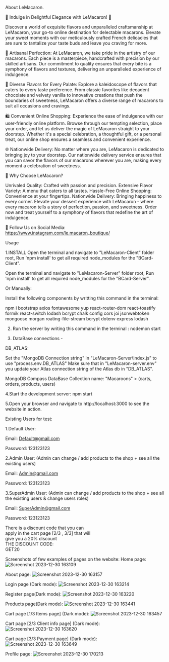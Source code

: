 About LeMacaron.

🌟 Indulge in Delightful Elegance with LeMacaron! 🌟

Discover a world of exquisite flavors and unparalleled craftsmanship at LeMacaron, your go-to online destination for delectable macarons. Elevate your sweet moments with our meticulously crafted French delicacies that are sure to tantalize your taste buds and leave you craving for more.

🎨 Artisanal Perfection:
At LeMacaron, we take pride in the artistry of our macarons. Each piece is a masterpiece, handcrafted with precision by our skilled artisans. Our commitment to quality ensures that every bite is a symphony of flavors and textures, delivering an unparalleled experience of indulgence.

🌈 Diverse Flavors for Every Palate:
Explore a kaleidoscope of flavors that caters to every taste preference. From classic favorites like decadent chocolate and velvety vanilla to innovative creations that push the boundaries of sweetness, LeMacaron offers a diverse range of macarons to suit all occasions and cravings.

🛍️ Convenient Online Shopping:
Experience the ease of indulgence with our user-friendly online platform. Browse through our tempting selection, place your order, and let us deliver the magic of LeMacaron straight to your doorstep. Whether it's a special celebration, a thoughtful gift, or a personal treat, our online shop ensures a seamless and convenient experience.

🌐 Nationwide Delivery:
No matter where you are, LeMacaron is dedicated to bringing joy to your doorstep. Our nationwide delivery service ensures that you can savor the flavors of our macarons wherever you are, making every moment a celebration of sweetness.

🌟 Why Choose LeMacaron?

Unrivaled Quality: Crafted with passion and precision.
Extensive Flavor Variety: A menu that caters to all tastes.
Hassle-Free Online Shopping: Convenience at your fingertips.
Nationwide Delivery: Bringing happiness to every corner.
Elevate your dessert experience with LeMacaron - where every macaron tells a story of perfection, passion, and sweetness. Order now and treat yourself to a symphony of flavors that redefine the art of indulgence.

📱 Follow Us on Social Media:
https://www.instagram.com/le.macaron_boutique/

Usage

1.INSTALL
Open the terminal and navigate to "LeMacaron-Client" folder root, Run 'npm install' to get all required node_modules for the "BCard-Client".

Open the terminal and navigate to "LeMacaron-Server" folder root, Run 'npm install' to get all required node_modules for the "BCard-Server".

Or Manually:

Install the following components by writting this command in the terminal:

npm i bootstrap axios fontawesome yup react-router-dom react-toastify formik react-switch lodash bcrypt chalk  config cors joi jsonwebtoken mongoose morgan roating-file-stream bcrypt dotenv express lodash

2. Run the server by writing this command in the terminal :
nodemon start

3. DataBase connections -

DB_ATLAS:

Set the "MongoDB Connection string" in "LeMacaron-Server\index.js" to use "process.env.DB_ATLAS"
Make sure that in "LeMacaron-server.env" you update your Atlas connection string of the Atlas db in "DB_ATLAS".

MongoDB Compass DataBase Collection name: "Macaroons" > (carts, orders, products, users)

4.Start the development server: npm start

5.Open your browser and navigate to http://localhost:3000 to see the website in action.

Existing Users for test:

1.Default User:

Email: Default@gmail.com

Password: 123123123

2.Admin User:
(Admin can change / add products to the shop + see all the existing users)

Email: Admin@gmail.com

Password: 123123123

3.SuperAdmin User:
(Admin can change / add products to the shop + see all the existing users & change users roles)

Email: SuperAdmin@gmail.com

Password: 123123123


   There is a discount code that you can         
   apply in the cart page [2/3 , 3/3] that will  
   give you a 20% discount                      
   THE DISCOUNT CODE:                            
    GET20 


Screenshots of few examples of pages on the website:
Home page:
![Screenshot 2023-12-30 163109](https://github.com/298Ron/LeMacaroon-FinalProject/assets/132360307/130a917d-ba23-44e0-bd50-f479f9df17a9)

About page:
![Screenshot 2023-12-30 163157](https://github.com/298Ron/LeMacaroon-FinalProject/assets/132360307/d180e405-ed0f-4a09-b07e-f7de3e1fd405)

Login page (Dark mode):
![Screenshot 2023-12-30 163214](https://github.com/298Ron/LeMacaroon-FinalProject/assets/132360307/383db4a0-704c-474b-96c6-48be74bb641e)

Register page(Dark mode):
![Screenshot 2023-12-30 163220](https://github.com/298Ron/LeMacaroon-FinalProject/assets/132360307/399a1a44-82ad-4c86-a9e6-b8004bcccf2f)

Products page(Dark mode):
![Screenshot 2023-12-30 163441](https://github.com/298Ron/LeMacaroon-FinalProject/assets/132360307/cd5da6e3-d932-4368-b225-e0981aa3b674)

Cart page [1/3 Items page] (Dark mode):
![Screenshot 2023-12-30 163457](https://github.com/298Ron/LeMacaroon-FinalProject/assets/132360307/7fea6a53-60ac-4f14-bba1-b2018556a9ec)

Cart page [2/3 Client info page] (Dark mode):
![Screenshot 2023-12-30 163620](https://github.com/298Ron/LeMacaroon-FinalProject/assets/132360307/00d93c90-de00-45a5-be07-40bcedbacbcf)

Cart page [3/3 Payment page] (Dark mode):
![Screenshot 2023-12-30 163649](https://github.com/298Ron/LeMacaroon-FinalProject/assets/132360307/f4bcc5e7-c80a-4c22-ab08-e0f4dbde7072)

Profile page:
![Screenshot 2023-12-30 170213](https://github.com/298Ron/LeMacaroon-FinalProject/assets/132360307/3f51b056-8359-43f5-8a87-2bdc36e2a032)

